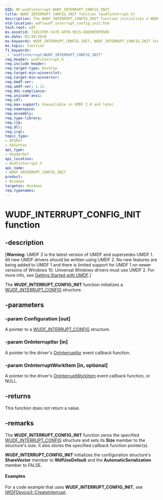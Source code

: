 ```yaml
---
UID: NF:wudfinterrupt.WUDF_INTERRUPT_CONFIG_INIT
title: WUDF_INTERRUPT_CONFIG_INIT function (wudfinterrupt.h)
description: The WUDF_INTERRUPT_CONFIG_INIT function initializes a WUDF_INTERRUPT_CONFIG structure.
old-location: wdf\wudf_interrupt_config_init.htm
tech.root: wdf
ms.assetid: 71011FDF-547E-4FF0-9015-E8E09FDF950E
ms.date: 02/26/2018
ms.keywords: WUDF_INTERRUPT_CONFIG_INIT, WUDF_INTERRUPT_CONFIG_INIT function, umdf.wudf_interrupt_config_init, wdf.wudf_interrupt_config_init, wudfinterrupt/WUDF_INTERRUPT_CONFIG_INIT
ms.topic: function
f1_keywords:
 - "wudfinterrupt/WUDF_INTERRUPT_CONFIG_INIT"
req.header: wudfinterrupt.h
req.include-header: 
req.target-type: Desktop
req.target-min-winverclnt: 
req.target-min-winversvr: 
req.kmdf-ver: 
req.umdf-ver: 1.11
req.ddi-compliance: 
req.unicode-ansi: 
req.idl: 
req.max-support: Unavailable in UMDF 2.0 and later.
req.namespace: 
req.assembly: 
req.type-library: 
req.lib: 
req.dll: 
req.irql: 
topic_type:
- APIRef
- kbSyntax
api_type:
- HeaderDef
api_location:
- Wudfinterrupt.h
api_name:
- WUDF_INTERRUPT_CONFIG_INIT
product:
- Windows
targetos: Windows
req.typenames: 
---
```


# WUDF_INTERRUPT_CONFIG_INIT function


## -description


<p class="CCE_Message">[<b>Warning:</b> UMDF 2 is the latest version of UMDF and supersedes UMDF 1.  All new UMDF drivers should be written using UMDF 2.  No new features are being added to UMDF 1 and there is limited support for UMDF 1 on newer versions of Windows 10.  Universal Windows drivers must use UMDF 2.  For more info, see <a href="https://docs.microsoft.com/windows-hardware/drivers/wdf/getting-started-with-umdf-version-2">Getting Started with UMDF</a>.]

The <b>WUDF_INTERRUPT_CONFIG_INIT</b> function initializes a <a href="https://docs.microsoft.com/windows-hardware/drivers/ddi/wudfinterrupt/ns-wudfinterrupt-_wudf_interrupt_config">WUDF_INTERRUPT_CONFIG</a> structure.




## -parameters




### -param Configuration [out]

A pointer to a <a href="https://docs.microsoft.com/windows-hardware/drivers/ddi/wudfinterrupt/ns-wudfinterrupt-_wudf_interrupt_config">WUDF_INTERRUPT_CONFIG</a> structure.


### -param OnInterruptIsr [in]

A pointer to the driver's <a href="https://docs.microsoft.com/windows-hardware/drivers/ddi/wudfinterrupt/nc-wudfinterrupt-wudf_interrupt_isr">OnInterruptIsr</a> event callback function.


### -param OnInterruptWorkItem [in, optional]

A pointer to the driver's <a href="https://docs.microsoft.com/windows-hardware/drivers/ddi/wudfinterrupt/nc-wudfinterrupt-wudf_interrupt_workitem">OnInterruptWorkItem</a> event callback function, or NULL.


## -returns



This function does not return a value.




## -remarks



The <b>WUDF_INTERRUPT_CONFIG_INIT</b> function zeros the specified <a href="https://docs.microsoft.com/windows-hardware/drivers/ddi/wudfinterrupt/ns-wudfinterrupt-_wudf_interrupt_config">WUDF_INTERRUPT_CONFIG</a> structure and sets its <b>Size</b> member to the structure's size. It also stores the specified callback function pointer(s).

<b>WUDF_INTERRUPT_CONFIG_INIT</b> initializes the configuration structure's <b>ShareVector</b> member to <b>WdfUseDefault</b> and the <b>AutomaticSerialization</b> member to FALSE.


#### Examples

For a code example that uses <b>WUDF_INTERRUPT_CONFIG_INIT</b>, see <a href="https://docs.microsoft.com/windows-hardware/drivers/ddi/wudfddi/nf-wudfddi-iwdfdevice3-createinterrupt">IWDFDevice3::CreateInterrupt</a>.

<div class="code"></div>



